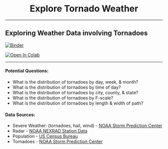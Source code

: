 # <center> Explore Tornado Weather <center>
---
## Exploring Weather Data involving Tornadoes

[![Binder](https://mybinder.org/badge.svg)](https://mybinder.org/v2/github/mtulow/investigate-tornado-weather)

[![Open In Colab](https://colab.research.google.com/assets/colab-badge.svg)](https://colab.research.google.com/github/mtulow/investigate-tornado-weather)

---

#### Potential Questions:
- What is the distribution of tornadoes by day, week, & month?
- What is the distribution of tornadoes by time of day?
- What is the distribution of tornadoes by city, county, & state?
- What is the distribution of tornadoes by F-scale?
- What is the distribution of tornadoes by length & width of path?

#### Data Sources:
- Severe Weather: (tornadoes, hail, wind) - [NOAA Storm Prediction Center](https://www.spc.noaa.gov/wcm/#data)
- Radar - [NOAA NEXRAD Station Data](https://www.ncdc.noaa.gov/nexradinv/)
- Population - [US Census Bureau](https://www.census.gov/data/tables/time-series/demo/popest/2010s-counties-total.html#par_textimage_70769902)
- Tornadoes - [NOAA Storm Prediction Center](https://www.spc.noaa.gov/wcm/#data)

